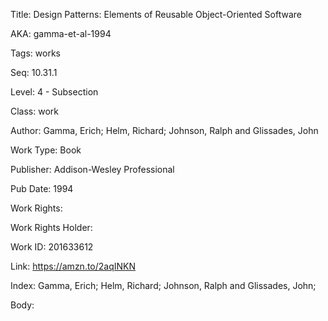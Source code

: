Title: Design Patterns: Elements of Reusable Object-Oriented Software 


AKA: gamma-et-al-1994 

Tags: works 

Seq:  10.31.1 

Level: 4 - Subsection  

Class: work 

Author: Gamma, Erich; Helm, Richard; Johnson, Ralph and Glissades, John

Work Type: Book

Publisher: Addison-Wesley Professional

Pub Date: 1994

Work Rights:  

Work Rights Holder: 

Work ID: 201633612

Link: https://amzn.to/2aqINKN 

Index: Gamma, Erich; Helm, Richard; Johnson, Ralph and Glissades, John;  

Body:  

